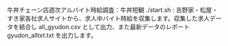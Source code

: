牛丼チェーン店週次アルバイト時給調査：牛丼短観
./start.sh : 吉野家・松屋・すき家各社求人サイトから、求人中バイト時給を収集します。収集した求人データを結合し all_gyudon.csv として出力、また最新データのレポート gyudon_alltxt.txt を出力します。
